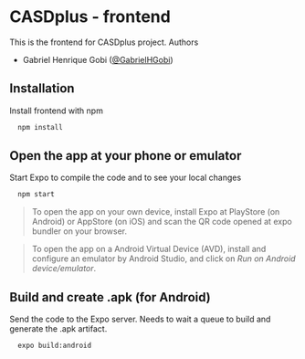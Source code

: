 # CASDplus - frontend

This is the frontend for CASDplus project. Authors
- Gabriel Henrique Gobi ([@GabrielHGobi](https://github.com/kowalks))

## Installation

Install frontend with npm

```bash
  npm install
```

## Open the app at your phone or emulator

Start Expo to compile the code and to see your local changes
```bash
  npm start
```

> To open the app on your own device, install Expo at PlayStore (on Android) or AppStore (on iOS) and scan the QR code opened at expo bundler on your browser.

> To open the app on a Android Virtual Device (AVD), install and configure an emulator by Android Studio, and click on _Run on Android device/emulator_.

## Build and create .apk (for Android)

Send the code to the Expo server. Needs to wait a queue to build and generate the .apk artifact.
```bash
  expo build:android
```

